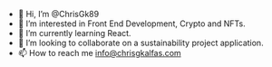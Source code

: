 - 👋 Hi, I’m @ChrisGk89
- 👀 I’m interested in Front End Development, Crypto and NFTs.
- 🌱 I’m currently learning React.
- 💞️ I’m looking to collaborate on a sustainability project application.
- 📫 How to reach me info@chrisgkalfas.com

<!---
ChrisGk89/ChrisGk89 is a ✨ special ✨ repository because its `README.md` (this file) appears on your GitHub profile.
You can click the Preview link to take a look at your changes.
--->
